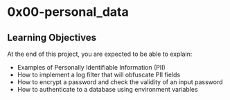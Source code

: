 # 0x00-personal_data
## Learning Objectives
At the end of this project, you are expected to be able to explain:

* Examples of Personally Identifiable Information (PII)
* How to implement a log filter that will obfuscate PII fields
* How to encrypt a password and check the validity of an input password
* How to authenticate to a database using environment variables
